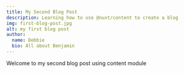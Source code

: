 ```yaml
---
title: My Second Blog Post
description: Learning how to use @nuxt/content to create a blog
img: first-blog-post.jpg
alt: my first blog post
author: 
  name: Debbie
  bio: All about Benjamin
---
```


Welcome to my second blog post using content module
